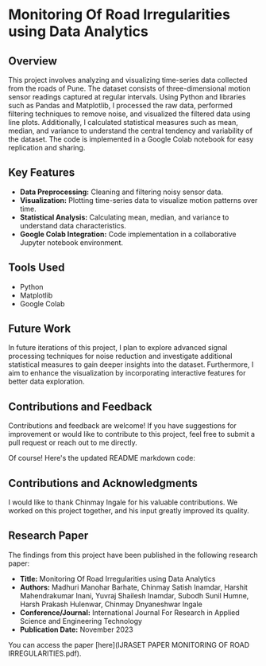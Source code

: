 # Monitoring Of Road Irregularities using Data Analytics

## Overview

This project involves analyzing and visualizing time-series data collected from the roads of Pune. The dataset consists of three-dimensional motion sensor readings captured at regular intervals. Using Python and libraries such as Pandas and Matplotlib, I processed the raw data, performed filtering techniques to remove noise, and visualized the filtered data using line plots. Additionally, I calculated statistical measures such as mean, median, and variance to understand the central tendency and variability of the dataset. The code is implemented in a Google Colab notebook for easy replication and sharing.

## Key Features

- **Data Preprocessing:** Cleaning and filtering noisy sensor data.
- **Visualization:** Plotting time-series data to visualize motion patterns over time.
- **Statistical Analysis:** Calculating mean, median, and variance to understand data characteristics.
- **Google Colab Integration:** Code implementation in a collaborative Jupyter notebook environment.

## Tools Used

- Python
- Matplotlib
- Google Colab

## Future Work

In future iterations of this project, I plan to explore advanced signal processing techniques for noise reduction and investigate additional statistical measures to gain deeper insights into the dataset. Furthermore, I aim to enhance the visualization by incorporating interactive features for better data exploration.

## Contributions and Feedback

Contributions and feedback are welcome! If you have suggestions for improvement or would like to contribute to this project, feel free to submit a pull request or reach out to me directly.

Of course! Here's the updated README markdown code:

## Contributions and Acknowledgments

I would like to thank Chinmay Ingale for his valuable contributions. We worked on this project together, and his input greatly improved its quality.

## Research Paper

The findings from this project have been published in the following research paper:

- **Title:** Monitoring Of Road Irregularities using Data Analytics
- **Authors:** Madhuri Manohar Barhate, Chinmay Satish Inamdar, Harshit Mahendrakumar Inani, Yuvraj Shailesh Inamdar, Subodh Sunil Humne, Harsh Prakash Hulenwar, Chinmay Dnyaneshwar Ingale
- **Conference/Journal:** International Journal For Research in Applied Science and Engineering Technology
- **Publication Date:** November 2023

You can access the paper [here](IJRASET PAPER MONITORING OF ROAD IRREGULARITIES.pdf).

```markdown
